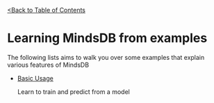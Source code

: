 [<Back to Table of Contents](../README.md)
# Learning MindsDB from examples

The following lists aims to walk you over some examples that explain various features of MindsDB

* [Basic Usage](basic) 

    Learn to train and predict from a model

